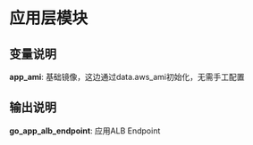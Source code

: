 # 应用层模块

## 变量说明

**app_ami**: 基础镜像，这边通过data.aws_ami初始化，无需手工配置


## 输出说明

**go_app_alb_endpoint**: 应用ALB Endpoint
